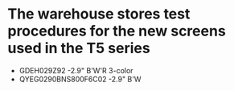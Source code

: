 The warehouse stores test procedures for the new screens used in the T5 series
===========================

- GDEH029Z92 -2.9"  B'W'R 3-color
- QYEG0290BNS800F6C02 -2.9"  B'W 





